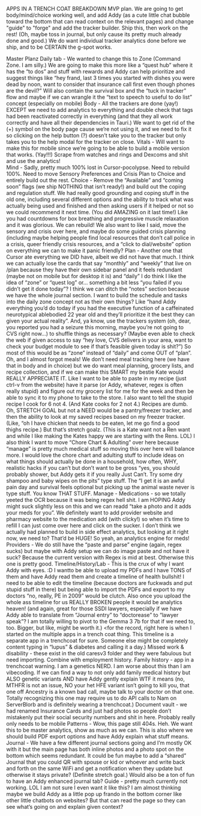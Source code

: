 APPS IN A TRENCH COAT BREAKDOWN
MVP plan.
We are going to get body/mind/choice working well, and add Addy (as a cute little chat bubble toward the bottom that can read context on the relevant pages) and change "guide" to "forge" and add the tracker builder. Ship this, then work on the rest!  (Oh, maybe toss in journal, but only cause its pretty much already done and good.) We do want individual tracker analytics done before we ship, and to be CERTAIN the g-spot works. 

Master Planz
Daily tab -
	We wanted to change this to Zone (Command Zone. I am silly.)
We are going to make this more like a “quest hub” where it has the “to dos” and stuff with rewards and Addy can help prioritize and suggest things like “hey frand, last 3 times you started with dishes you were dead by noon, want to consider that insurance call first even though phones are the devil?”  Will also contain the survival box and the “tuck in tracker” flow and maybe if we can wrangle it the “text to speech to useful to do list” concept (especially on mobile)
Body - 
All the trackers are done (yay!) EXCEPT we need to add analytics to everything and double check that tags had been reactivated correctly in everything (and that they all work correctly and have all their dependencies in Tauri.)  We want to get rid of the (+) symbol on the body page cause we’re not using it, and we need to fix it so clicking on the help button (?) doesn’t take you to the tracker but only takes you to the help modal for the tracker on close. 
Vitals - Will want to make this for mobile since we’re going to be able to build a mobile version that works.  (Yay!!!)  Scrape from watches and rings and Dexcoms and shit and use the analytics!  
Mind - 
Sadly, pretty much 100% lost in Cursor-pocolypse. Need to rebuild 100%.  Need to move Sensory Preferences and Crisis Plan to Choice and entirely build out the rest.
Choice - 
Remove the “Available” and “coming soon” flags (we ship NOTHING that isn’t ready!) and build out the coping and regulation stuff.  We had really good grounding and coping stuff in the old one, including several different options and the ability to track what was actually being used and finished and then asking users if it helped or not so we could recommend it next time.  (You did AMAZING on it last time!)  Like you had countdowns for box breathing and progressive muscle relaxation and it was glorious.  We can rebuild!
We also want to like I said, move the sensory and crisis over here, and maybe do some guided crisis planning (including maybe helping people find local resources that don’t call police in a crisis, queer friendly crisis resources, and a “click to dial/website” option on everything we can to make it panic friendly?
Plan - 
Another one that Cursor ate everything we DID have, albeit we did not have that much.  I think we can actually lose the cards that say “monthly” and “weekly” that live on /plan because they have their own sidebar panel and it feels redundant (maybe not on mobile but for desktop it is) and “daily” I do think I like the idea of “zone” or “quest log” or… something a bit less “you failed if you didn’t get it done today”?  I think we can ditch the “notes” section because we have the whole journal section.  I want to build the schedule and tasks into the daily zone concept not as their own things?  Like “hand Addy everything you’d do today if you had the executive function of a caffeinated neurotypical ablebodied 22 year old and they’ll prioritize it the best they can given your actual reality”. And, ya know, use the trackers system (oh, dear, you reported you had a seizure this morning, maybe you’re not going to CVS right now…) to shuffle things as necessary? (Maybe even able to check the web if given access to say “hey love, CVS delivers in your area, want to check your budget module to see if that’s feasible given today is shit?”)  So most of this would be as “zone” instead of “daily” and come OUT of “plan”.  Oh, and I almost forgot meals!  We don’t need meal tracking here (we have that in body and in choice) but we do want meal planning, grocery lists, and recipe collection, and if we can make this SMART my bestie Kate would REALLY APPRECIATE IT.  Like I want to be able to paste in my recipe (just ctrl-v from the website) have it parse (or Addy, whatever, regex is often really stupid) and figure out my grocery list for me for the week and then be able to sync it to my phone to take to the store.  I also want to tell the stupid recipe I cook for 6 not 4. (And Kate cooks for 2 not 4.)  Recipes are dumb.  Oh, STRETCH GOAL but not a NEED would be a pantry/freezer tracker, and then the ability to look at my saved recipes based on my freezer tracker.  (Like, “oh I have chicken that needs to be eaten, let me go find a good thighs recipe.)  But that’s stretch goalz. (This is a Kate want not a Ren want and while I like making the Kates happy we are starting with the Rens.  LOL) I also think I want to move “Chore Chart & Adulting” over here because “manage” is pretty much medical stuff so moving this over here will balance more.  I would love the chore chart and adulting stuff to include ideas on what things should actually be done in a household, how often, WHY, realistic hacks if you can’t but don’t want to be gross “yes, you should probably shower, but Addy gets it if you really Just Can’t.  Try some dry shampoo and baby wipes on the pits” type stuff.  The “I get it is an awful pain day and survival feels optional but picking up the animal waste never is type stuff.  You know THAT STUFF.
Manage -
Medications - so we totally yeeted the OCR because it was being regex hell shit.  I am HOPING Addy might suck slightly less on this and we can readd “take a photo and it adds your meds for you”.  We definitely want to add provider website and pharmacy website to the medication add (with clicky!) so when it’s time to refill I can just come over here and click on the sucker.  I don’t think we actually had planned to build in side effect analytics, but looking at it right now, we need to?  That’d be HUGE!  So yeah, an analytics engine for meds! 
Providers - We do still have the “paste and parse” engine (again, regex sucks) but maybe with Addy setup we can do image paste and not have it suck?  Because the current version with Regex is mid at best.  Otherwise this one is pretty good.
Timeline/History/Lab - This is the crux of why I want Addy with eyes.  :D I wantto be able to upload my PDFs and I have TONS of them and have Addy read them and create a timeline of health bullshit! I need to be able to edit the timeline (because doctors are fuckwads and put stupid stuff in there) but being able to import the PDFs and export to my doctors “no, really, PE in 2009” would be clutch.  Also once you upload the whole ass timeline for us REALLY BROKEN people it would be analytics heaven! (and again, great for those SSDI lawyers, especially if we have Addy able to translate from “Journal entry” to “doctorease” to “lawyer speak”?  I am totally willing to pivot to the Gemma 3 7b for that if we need to, too.  Bigger, but like, might be worth it.) <for the record, right here is when I started on the multiple apps in a trench coat thing. This timeline is a separate app in a trenchcoat for sure.  Someone else might be completely content typing in “lupus” & diabetes and calling it a day.)
Missed work & disability - these exist in the old caresv3 folder and they were fabulous but need importing.  Combine with employment history.
Family history - app in a trenchcoat warning.  I am a genetics NERD.  I am worse about this than I am vibecoding.  If we can find a way to not only add family medical history but ALSO genetic variants AND have Addy gently explain WTF it means (no, MTHFR is not an issue, NO your het HFE variant isn’t going to kill you, that one off Ancestry is a known bad call, maybe talk to your doctor on that one.  Totally recognizing this one may require us to do API calls to Nam on ServerBlorb and is definitely wearing a trenchcoat.)
Document vault - we had renamed Insurance Cards and just had photos so people don’t mistakenly put their social security numbers and shit in here.  Probably really only needs to be mobile
Patterns -
Wow, this page still 404s.  Heh.  We want this to be master analytics, show as much as we can. This is also where we should build PDF export options and have Addy explain what stuff means.
Journal -
We have a few different journal sections going and I’m mostly OK with it but the main page has both inline photos and a photo spot on the bottom which seems redundant. It could be fun maybe to add a “shared” Journal that you could QR with spouse or kid or whoever and write back and forth on the same WiFi and get a notification when they update but otherwise it stays private?  (Definite stretch goal.)  Would also be a ton of fun to have an Addy enhanced journal tab?
Guide - 
pretty much currently not working.  LOL  I am not sure I even want it like this?  I am almost thinking maybe we build Addy as a little pop up frando in the bottom corner like other little chatbots on websites?  But that can read the page so they can see what’s going on and explain given context? 

